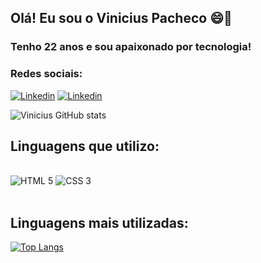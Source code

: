 ## Olá! Eu sou o Vinicius Pacheco 😄👋

### Tenho 22 anos e sou apaixonado por tecnologia!

### Redes sociais: 

[![Linkedin](	https://img.shields.io/badge/LinkedIn-0077B5?style=for-the-badge&logo=linkedin&logoColor=white)](https://www.linkedin.com/in/viniciuspch/)
[![Linkedin](https://img.shields.io/badge/Instagram-E4405F?style=for-the-badge&logo=instagram&logoColor=white)](https://www.instagram.com/viniciusad_pacheco)

![Vinicius GitHub stats](https://github-readme-stats.vercel.app/api?username=viniciuspch&show_icons=true&theme=tokyonight)

## Linguagens que utilizo: 

<div style="display: inline_block"></br>
<img  alt="HTML 5" src="https://img.shields.io/badge/HTML-239120?style=for-the-badge&logo=html5&logoColor=white">
<img  alt="CSS 3" src="https://img.shields.io/badge/CSS3-1572B6?style=for-the-badge&logo=css3&logoColor=white">
</div></br>

## Linguagens mais utilizadas: 

[![Top Langs](https://github-readme-stats.vercel.app/api/top-langs/?username=viniciuspch&layout=compact)](https://github.com/viniciuspch/github-readme-stats)